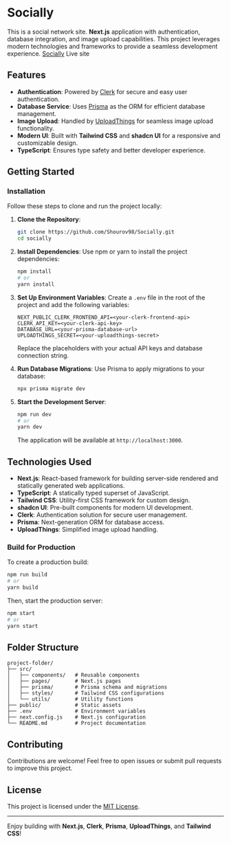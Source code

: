 # Socially

This is a social network site. **Next.js** application with authentication, database integration, and image upload capabilities. This project leverages modern technologies and frameworks to provide a seamless development experience.
[Socially](https://socially-flax.vercel.app/) Live site

## Features
- **Authentication**: Powered by [Clerk](https://clerk.dev) for secure and easy user authentication.
- **Database Service**: Uses [Prisma](https://www.prisma.io) as the ORM for efficient database management.
- **Image Upload**: Handled by [UploadThings](https://uploadthings.com) for seamless image upload functionality.
- **Modern UI**: Built with **Tailwind CSS** and **shadcn UI** for a responsive and customizable design.
- **TypeScript**: Ensures type safety and better developer experience.

## Getting Started

### Installation

Follow these steps to clone and run the project locally:

1. **Clone the Repository**:
   ```bash
   git clone https://github.com/Shourov98/Socially.git
   cd socially
   ```

2. **Install Dependencies**:
   Use npm or yarn to install the project dependencies:
   ```bash
   npm install
   # or
   yarn install
   ```

3. **Set Up Environment Variables**:
   Create a `.env` file in the root of the project and add the following variables:
   ```env
   NEXT_PUBLIC_CLERK_FRONTEND_API=<your-clerk-frontend-api>
   CLERK_API_KEY=<your-clerk-api-key>
   DATABASE_URL=<your-prisma-database-url>
   UPLOADTHINGS_SECRET=<your-uploadthings-secret>
   ```
   Replace the placeholders with your actual API keys and database connection string.

4. **Run Database Migrations**:
   Use Prisma to apply migrations to your database:
   ```bash
   npx prisma migrate dev
   ```

5. **Start the Development Server**:
   ```bash
   npm run dev
   # or
   yarn dev
   ```

   The application will be available at `http://localhost:3000`.

## Technologies Used
- **Next.js**: React-based framework for building server-side rendered and statically generated web applications.
- **TypeScript**: A statically typed superset of JavaScript.
- **Tailwind CSS**: Utility-first CSS framework for custom design.
- **shadcn UI**: Pre-built components for modern UI development.
- **Clerk**: Authentication solution for secure user management.
- **Prisma**: Next-generation ORM for database access.
- **UploadThings**: Simplified image upload handling.

### Build for Production
To create a production build:
```bash
npm run build
# or
yarn build
```
Then, start the production server:
```bash
npm start
# or
yarn start
```

## Folder Structure
```
project-folder/
├── src/
│   ├── components/   # Reusable components
│   ├── pages/        # Next.js pages
│   ├── prisma/       # Prisma schema and migrations
│   ├── styles/       # Tailwind CSS configurations
│   └── utils/        # Utility functions
├── public/           # Static assets
├── .env              # Environment variables
├── next.config.js    # Next.js configuration
└── README.md         # Project documentation
```

## Contributing
Contributions are welcome! Feel free to open issues or submit pull requests to improve this project.

## License
This project is licensed under the [MIT License](LICENSE).

---

Enjoy building with **Next.js**, **Clerk**, **Prisma**, **UploadThings**, and **Tailwind CSS**!
